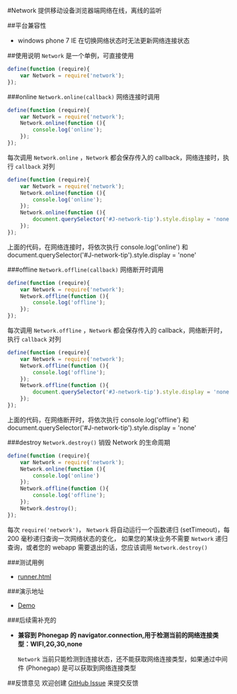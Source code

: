 #Network
提供移动设备浏览器端网络在线，离线的监听

##平台兼容性
- windows phone 7 IE 在切换网络状态时无法更新网络连接状态

##使用说明
`Network` 是一个单例，可直接使用

```js
define(function (require){
    var Network = require('network');
});
```

###online `Network.online(callback)`
网络连接时调用

```js
define(function (require){
    var Network = require('network');
    Network.online(function (){
        console.log('online');
    });
});
```
每次调用 `Network.online` ，`Network` 都会保存传入的 callback，网络连接时，执行 `callback` 对列

```js
define(function (require){
    var Network = require('network');
    Network.online(function (){
        console.log('online');
    });
    Network.online(function (){
        document.querySelector('#J-network-tip').style.display = 'none';
    });
});
```
上面的代码，在网络连接时，将依次执行 console.log('online') 和 document.querySelector('#J-network-tip').style.display = 'none'

###offline  `Network.offline(callback)`
网络断开时调用

```js
define(function (require){
    var Network = require('network');
    Network.offline(function (){
        console.log('offline');
    });
});
```
每次调用 `Network.offline` ，`Network` 都会保存传入的 callback，网络断开时，执行 `callback` 对列

```js
define(function (require){
    var Network = require('network');
    Network.offline(function (){
        console.log('offline');
    });
    Network.offline(function (){
        document.querySelector('#J-network-tip').style.display = 'none';
    });
});
```
上面的代码，在网络断开时，将依次执行 console.log('offline') 和 document.querySelector('#J-network-tip').style.display = 'none'

###destroy `Network.destroy()`
销毁 Network 的生命周期

```js
define(function (require){
    var Network = require('network');
    Network.online(function (){
        console.log('online')
    });
    Network.offline(function (){
        console.log('offline');
    });
    Network.destroy();
});
```
每次 `require('network')`， `Network` 将自动运行一个函数递归 (setTimeout)，每 200 毫秒递归查询一次网络状态的变化，
如果您的某块业务不需要 `Network` 递归查询，或者您的 webapp 需要退出的话，您应该调用 `Network.destroy()`

###测试用例
- [runner.html](../lib/network/tests/runner.html)

###演示地址
- [Demo](../lib/network/examples/network.html)

###后续需补充的
-    **兼容到 Phonegap 的 navigator.connection,用于检测当前的网络连接类型：WIFI,2G,3G,none**

     `Network` 当前只能检测到连接状态，还不能获取网络连接类型，如果通过中间件 (Phonegap) 是可以获取到网络连接类型

##反馈意见
欢迎创建 [GitHub Issue](http://github.com/alipay/handy/issues/new) 来提交反馈